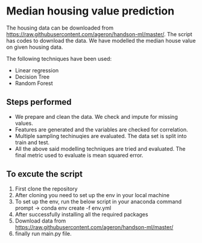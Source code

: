 # Median housing value prediction

The housing data can be downloaded from https://raw.githubusercontent.com/ageron/handson-ml/master/. The script has codes to download the data. We have modelled the median house value on given housing data. 

The following techniques have been used: 

 - Linear regression
 - Decision Tree
 - Random Forest

## Steps performed
 - We prepare and clean the data. We check and impute for missing values.
 - Features are generated and the variables are checked for correlation.
 - Multiple sampling techinuqies are evaluated. The data set is split into train and test.
 - All the above said modelling techniques are tried and evaluated. The final metric used to evaluate is mean squared error.

## To excute the script
1. First clone the repository 
2. After cloning you need to set up the env in your local machine
3. To set up the env, run the below script in your anaconda command prompt 
	-> conda env create -f env.yml
4. After successfully installing all the required packages
5. Download data from https://raw.githubusercontent.com/ageron/handson-ml/master/
6. finally run main.py file.

